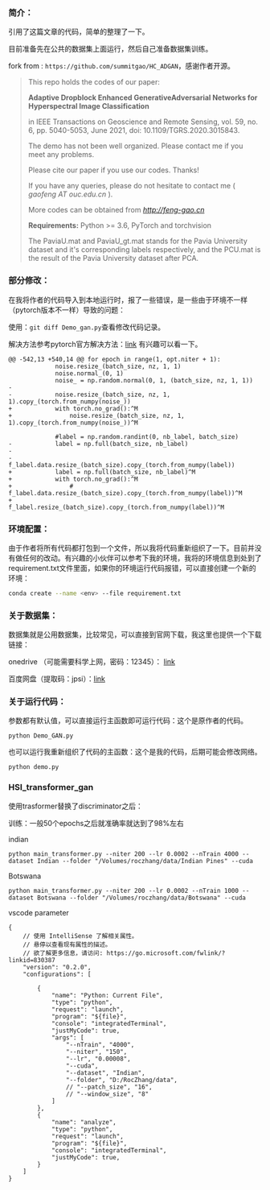 ### 简介：

引用了这篇文章的代码，简单的整理了一下。

目前准备先在公共的数据集上面运行，然后自己准备数据集训练。

fork from : `https://github.com/summitgao/HC_ADGAN`，感谢作者开源。



> This repo holds the codes of our paper:
>
> **Adaptive Dropblock Enhanced GenerativeAdversarial Networks for Hyperspectral Image Classification**
>
> in IEEE Transactions on Geoscience and Remote Sensing, vol. 59, no. 6, pp. 5040-5053, June 2021, doi: 10.1109/TGRS.2020.3015843.
>
> The demo has not been well organized. Please contact me if you meet any problems.
>
> Please cite our paper if you use our codes. Thanks!
>
> If you have any queries, please do not hesitate to contact me ( *gaofeng AT ouc.edu.cn* ).
>
> More codes can be obtained from *http://feng-gao.cn*
>
> 
>
> **Requirements:** Python >= 3.6, PyTorch and torchvision 
>
> The PaviaU.mat and PaviaU_gt.mat stands for the Pavia University dataset and it's corresponding labels respectively, and the PCU.mat is the result of the Pavia University dataset after PCA.
>



### 部分修改：

在我将作者的代码导入到本地运行时，报了一些错误，是一些由于环境不一样（pytorch版本不一样）导致的问题：

使用：`git diff Demo_gan.py`查看修改代码记录。

解决方法参考pytorch官方解决方法：[link](https://discuss.pytorch.org/t/runtimeerror-set-sizes-contiguous-is-not-allowed-on-tensor-created-from-data-or-detach-in-pytorch-1-1-0/44208) 有兴趣可以看一下。

```text
@@ -542,13 +540,14 @@ for epoch in range(1, opt.niter + 1):
             noise.resize_(batch_size, nz, 1, 1)
             noise.normal_(0, 1)
             noise_ = np.random.normal(0, 1, (batch_size, nz, 1, 1))
-
-            noise.resize_(batch_size, nz, 1, 1).copy_(torch.from_numpy(noise_))
+            with torch.no_grad():^M
+                noise.resize_(batch_size, nz, 1, 1).copy_(torch.from_numpy(noise_))^M
 
             #label = np.random.randint(0, nb_label, batch_size)
-            label = np.full(batch_size, nb_label)
-
-            f_label.data.resize_(batch_size).copy_(torch.from_numpy(label))
+            label = np.full(batch_size, nb_label)^M
+            with torch.no_grad():^M
+                # f_label.data.resize_(batch_size).copy_(torch.from_numpy(label))^M
+                f_label.resize_(batch_size).copy_(torch.from_numpy(label))^M

```

### 环境配置：

由于作者将所有代码都打包到一个文件，所以我将代码重新组织了一下。目前并没有做任何的改动。有兴趣的小伙伴可以参考下我的环境，我将的环境信息到处到了requirement.txt文件里面，如果你的环境运行代码报错，可以直接创建一个新的环境：

```bash
conda create --name <env> --file requirement.txt
```

### 关于数据集：

数据集就是公用数据集，比较常见，可以直接到官网下载，我这里也提供一个下载链接：

onedrive （可能需要科学上网，密码：12345）： [link](https://8lkk36-my.sharepoint.com/:f:/g/personal/roczhang_8lkk36_onmicrosoft_com/EimlIYhaPYpPntKo2-BKey8Bwarqtz2kC2JB5imXuJmO9A?e=kzfeli)

百度网盘（提取码：jpsi）：[link](https://pan.baidu.com/s/1SpXMeqTmv4Kn5E5iAXLiIw?pwd=jpsi)

### 关于运行代码：

参数都有默认值，可以直接运行主函数即可运行代码：这个是原作者的代码。

```
python Demo_GAN.py
```

也可以运行我重新组织了代码的主函数：这个是我的代码，后期可能会修改网络。

```
python demo.py
```





### HSI_transformer_gan

使用trasformer替换了discriminator之后：



训练：一般50个epochs之后就准确率就达到了98%左右

indian

```
python main_transformer.py --niter 200 --lr 0.0002 --nTrain 4000 --dataset Indian --folder "/Volumes/roczhang/data/Indian Pines" --cuda
```

Botswana

```
python main_transformer.py --niter 200 --lr 0.0002 --nTrain 1000 --dataset Botswana --folder "/Volumes/roczhang/data/Botswana" --cuda
```

vscode parameter

```
{
    // 使用 IntelliSense 了解相关属性。 
    // 悬停以查看现有属性的描述。
    // 欲了解更多信息，请访问: https://go.microsoft.com/fwlink/?linkid=830387
    "version": "0.2.0",
    "configurations": [
        
        {
            "name": "Python: Current File",
            "type": "python",
            "request": "launch",
            "program": "${file}",
            "console": "integratedTerminal",
            "justMyCode": true,
            "args": [
                "--nTrain", "4000",
                "--niter", "150",
                "--lr", "0.00008",
                "--cuda",
                "--dataset", "Indian",
                "--folder", "D:/RocZhang/data",
                // "--patch_size", "16",
                // "--window_size", "8"
            ]
        },
        {
            "name": "analyze",
            "type": "python",
            "request": "launch",
            "program": "${file}",
            "console": "integratedTerminal",
            "justMyCode": true,
        }
    ]
}
```



